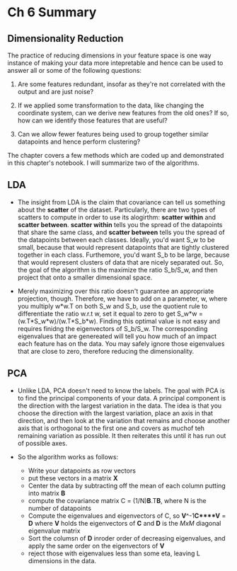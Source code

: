 # Ch 6 Summary

## Dimensionality Reduction

The practice of reducing dimensions in your feature space is one way instance of making your data more intepretable and hence can be used to answer all or some of the following questions: 

1) Are some features redundant, insofar as they're not correlated with the output and are just noise?

2) If we applied some transformation to the data, like changing the coordinate system, can we derive new features from the old ones?  If so, how can we identify those features that are useful?

3) Can we allow fewer features being used to group together similar datapoints and hence perform clustering?


The chapter covers a few methods which are coded up and demonstrated in this chapter's notebook. I will summarize two of the algorithms. 

## LDA

* The insight from LDA is the claim that covariance can tell us something about the **scatter** of the dataset.  Particularly, there are two types of scatters to compute in order to use its alogirthm:  **scatter within** and **scatter between**.  **scatter within** tells you the spread of the datapoints that share the same class, and **scatter between** tells you the spread of the datapoints between each classes.  Ideally, you'd want S_w to be small, because that would represent datapoints that are tightly clustered together in each class.  Furthemore, you'd want S_b to be large, because that would represent clusters of data that are nicely separated out.  So, the goal of the algorithm is the maximize the ratio S_b/S_w, and then project that onto a smaller dimensional space.  

*  Merely maximizing over this ratio doesn't guarantee an appropriate projection, though.  Therefore, we have to add on a parameter, w, where you multiply w\*w.T on both S_w and S_b, use the quotient rule to differentiate the ratio w.r.t w, set it equal to zero to get S_w\*w  = (w.T\*S_w\*w)/(w.T\*S_b\*w).  Finding this optimal value is not easy and requires finidng the eigenvectors of S_b/S_w.  The corresponding eigenvalues that are genereated will tell you how much of an impact each feature has on the data.  You may safely ignore those eigenvalues that are close to zero, therefore reducing the dimensionality. 


## PCA 
* Unlike LDA, PCA doesn't need to know the labels.  The goal with PCA is to find the principal components of your data.  A principal component is the direction with the largest variation in the data.  The idea is that you choose the direction with the largest variation, place an axis in that direction, and then look at the variation that remains and choose another axis that is orthogonal to the first one and covers as muchof teh remaining variation as possible.  It then reiterates this until it has run out of possible axes.   

* So the algorithm works as follows: 
    * Write your datapoints as row vectors
    * put these vectors in a matrix **X**
    * Center the data by subtracting off the mean of each column putting into matrix **B**
    * compute the covariance matrix C = (1/N)**B**.T**B**, where N is the number of datapoints
    * Compute the eigenvalues and eigenvectors of C, so **V**^-1**C****V** = **D** where **V** holds the eigenvectors of **C** and **D** is the *MxM* diagonal eigenvalue matrix
    * Sort the columsn of **D** inroder order of decreasing eigenvalues, and apply the same order on the eigenvectors of **V**
    * reject those with eigenvalues less than some eta, leaving L dimensions in the data. 